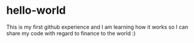 # hello-world
This is my first github experience and I am learning how it works so I can share my code with regard to finance to the world :)
